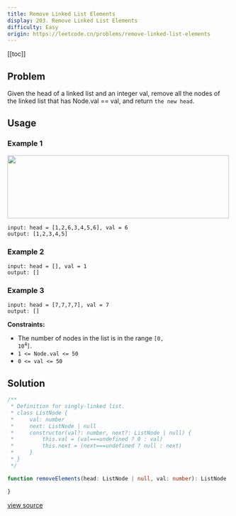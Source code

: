 ```yaml
---
title: Remove Linked List Elements
display: 203. Remove Linked List Elements
difficulty: Easy
origin: https://leetcode.cn/problems/remove-linked-list-elements
---
```


[[toc]]

## Problem

Given the head of a linked list and an integer val, remove all the nodes of the linked list that has Node.val == val, and return `the new head`.

## Usage

### Example 1

<img alt="" src="https://assets.leetcode.com/uploads/2021/03/06/removelinked-list.jpg" style="width: 500px; height: 142px;" />

```
input: head = [1,2,6,3,4,5,6], val = 6
output: [1,2,3,4,5]
```

### Example 2

```
input: head = [], val = 1
output: []
```

### Example 3

```
input: head = [7,7,7,7], val = 7
output: []
```


**Constraints:**

- The number of nodes in the list is in the range <code>[0, 10<sup>4</sup>]</code>.
- <code>1 &lt;= Node.val &lt;= 50</code>
- <code>0 &lt;= val &lt;= 50</code>


## Solution

```ts
/**
 * Definition for singly-linked list.
 * class ListNode {
 *     val: number
 *     next: ListNode | null
 *     constructor(val?: number, next?: ListNode | null) {
 *         this.val = (val===undefined ? 0 : val)
 *         this.next = (next===undefined ? null : next)
 *     }
 * }
 */

function removeElements(head: ListNode | null, val: number): ListNode | null {

}
```

[view source](https://leetcode.cn/problems/remove-linked-list-elements)
